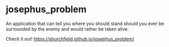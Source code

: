# josephus_problem
An application that can tell you where you should stand should you ever be surrounded by the enemy and would rather be taken alive.

Check it out!
https://sburchfield.github.io/josephus_problem/
